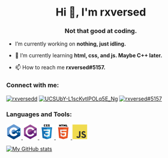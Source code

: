 <h1 align="center">Hi 👋, I'm rxversed</h1>
<h3 align="center">Not that good at coding.</h3>

- I’m currently working on **nothing, just idling.**

- 🌱 I’m currently learning **html, css, and js. Maybe C++ later.**

- 📫 How to reach me **rxversed#5157.**

<h3 align="left">Connect with me:</h3>
<p align="left">
<a href="https://twitter.com/rxversedd" target="blank"><img align="center" src="https://cdn.jsdelivr.net/npm/simple-icons@3.0.1/icons/twitter.svg" alt="rxversedd" height="30" width="40" /></a>
<a href="https://www.youtube.com/channel/UCSUbY-L1scKvtIPOLq5E_Ng" target="blank"><img align="center" src="https://cdn.jsdelivr.net/npm/simple-icons@3.0.1/icons/youtube.svg" alt="UCSUbY-L1scKvtIPOLq5E_Ng" height="30" width="40" /></a>
<a href="https://discord.gg/rxversed#5157" target="blank"><img align="center" src="https://cdn.jsdelivr.net/npm/simple-icons@3.0.1/icons/discord.svg" alt="rxversed#5157" height="30" width="40" /></a>
</p>

<h3 align="left">Languages and Tools:</h3>
<p align="left"> <a href="https://www.w3schools.com/cpp/" target="_blank"> <img src="https://raw.githubusercontent.com/devicons/devicon/master/icons/cplusplus/cplusplus-original.svg" alt="cplusplus" width="40" height="40"/> </a> <a href="https://www.w3schools.com/cs/" target="_blank"> <img src="https://raw.githubusercontent.com/devicons/devicon/master/icons/csharp/csharp-original.svg" alt="csharp" width="40" height="40"/> </a> <a href="https://www.w3schools.com/css/" target="_blank"> <img src="https://raw.githubusercontent.com/devicons/devicon/master/icons/css3/css3-original-wordmark.svg" alt="css3" width="40" height="40"/> </a> <a href="https://www.w3.org/html/" target="_blank"> <img src="https://raw.githubusercontent.com/devicons/devicon/master/icons/html5/html5-original-wordmark.svg" alt="html5" width="40" height="40"/> </a> <a href="https://developer.mozilla.org/en-US/docs/Web/JavaScript" target="_blank"> <img src="https://raw.githubusercontent.com/devicons/devicon/master/icons/javascript/javascript-original.svg" alt="javascript" width="40" height="40"/> </a> </p>

[![My GitHub stats](https://github-readme-stats.vercel.app/api?username=rxversedcode)](https://github.com/anuraghazra/github-readme-stats)
